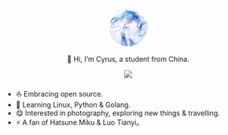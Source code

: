   <div align="center">
    <img class="circle--square" width="80" height="80" src="./assets/icon.png" />
  <p>👋 Hi, I'm Cyrus, a student from China.</p>
  <p>
      <img src="https://github-readme-stats.vercel.app/api?username=Xm798&show_icons=true" />
    </a>
  </p>
</div>


- ⛵ Embracing open source.
- 🌱 Learning Linux, Python & Golang.
- 😋 Interested in photography, exploring new things & travelling.
- ⚡️ A fan of Hatsune Miku & Luo Tianyi。
